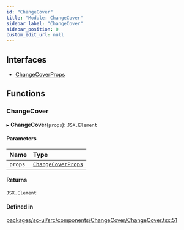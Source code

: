 ```yaml
---
id: "ChangeCover"
title: "Module: ChangeCover"
sidebar_label: "ChangeCover"
sidebar_position: 0
custom_edit_url: null
---
```


## Interfaces

- [ChangeCoverProps](../interfaces/ChangeCover.ChangeCoverProps.md)

## Functions

### ChangeCover

▸ **ChangeCover**(`props`): `JSX.Element`

#### Parameters

| Name | Type |
| :------ | :------ |
| `props` | [`ChangeCoverProps`](../interfaces/ChangeCover.ChangeCoverProps.md) |

#### Returns

`JSX.Element`

#### Defined in

[packages/sc-ui/src/components/ChangeCover/ChangeCover.tsx:51](https://github.com/selfcommunity/community-ui/blob/67100aa/packages/sc-ui/src/components/ChangeCover/ChangeCover.tsx#L51)
